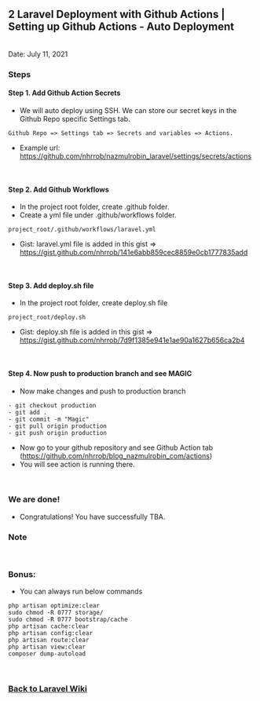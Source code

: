 ## 2 Laravel Deployment with Github Actions | Setting up Github Actions - Auto Deployment


<br/>Date: July 11, 2021 <br/>


### Steps
#### Step 1. Add Github Action Secrets
- We will auto deploy using SSH. We can store our secret keys in the Github Repo specific Settings tab. 
```
Github Repo => Settings tab => Secrets and variables => Actions. 
```
- Example url: https://github.com/nhrrob/nazmulrobin_laravel/settings/secrets/actions

<br>


#### Step 2. Add Github Workflows
- In the project root folder, create .github folder. 
- Create a yml file under .github/workflows folder.
```
project_root/.github/workflows/laravel.yml
```
- Gist: laravel.yml file is added in this gist => https://gist.github.com/nhrrob/141e6abb859cec8859e0cb1777835add 

<br>


#### Step 3. Add deploy.sh file
- In the project root folder, create deploy.sh file 
```
project_root/deploy.sh
```
- Gist: deploy.sh file is added in this gist => https://gist.github.com/nhrrob/7d9f1385e941e1ae90a1627b656ca2b4 

<br>


#### Step 4. Now push to production branch and see MAGIC
- Now make changes and push to production branch
```
- git checkout production
- git add .
- git commit -m "Magic"
- git pull origin production
- git push origin production
```
- Now go to your github repository and see Github Action tab (https://github.com/nhrrob/blog_nazmulrobin_com/actions)
- You will see action is running there.

<br>


### We are done!

- Congratulations! You have successfully TBA. <br>


### Note

<br>

### Bonus:
- You can always run below commands
```
php artisan optimize:clear
sudo chmod -R 0777 storage/
sudo chmod -R 0777 bootstrap/cache
php artisan cache:clear
php artisan config:clear
php artisan route:clear
php artisan view:clear
composer dump-autoload
```

<br>


### <a href='https://github.com/nhrrob/laravelwiki'>Back to Laravel Wiki</a>